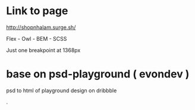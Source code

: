 # Link to page
http://shopnhalam.surge.sh/

Flex - Owl - BEM - SCSS

Just one breakpoint at 1368px

# base on psd-playground ( evondev )
psd to html of playground design on dribbble

.
